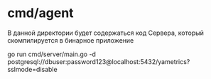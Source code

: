 # cmd/agent

В данной директории будет содержаться код Сервера, который скомпилируется в бинарное приложение

go run cmd/server/main.go -d postgresql://dbuser:password123@localhost:5432/yametrics?sslmode=disable
